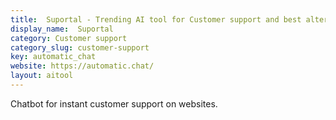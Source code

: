 ```yaml
---
title:  Suportal - Trending AI tool for Customer support and best alternatives
display_name:  Suportal
category: Customer support
category_slug: customer-support
key: automatic_chat
website: https://automatic.chat/
layout: aitool
---
```


Chatbot for instant customer support on websites.
